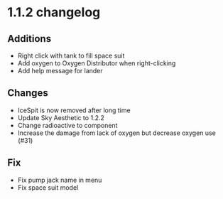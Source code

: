# 1.1.2 changelog

## Additions
- Right click with tank to fill space suit
- Add oxygen to Oxygen Distributor when right-clicking
- Add help message for lander

## Changes
- IceSpit is now removed after long time
- Update Sky Aesthetic to 1.2.2
- Change radioactive to component
- Increase the damage from lack of oxygen but decrease oxygen use (#31)

## Fix
- Fix pump jack name in menu
- Fix space suit model